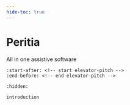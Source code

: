 ```yaml
---
hide-toc: true
---
```


# Peritia

All in one assistive software 

```{include} ../README.md
:start-after: <!-- start elevator-pitch -->
:end-before: <!-- end elevator-pitch -->
```

```{toctree}
:hidden:

introduction
